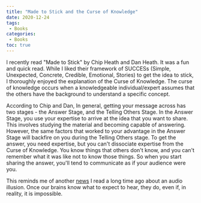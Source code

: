 ```yaml
---
title: "Made to Stick and the Curse of Knowledge"
date: 2020-12-24
tags:
 - Books
categories:
 - Books
toc: true
---
```

I recently read "Made to Stick" by Chip Heath and Dan Heath. It was a fun and quick read. While I liked their framework of SUCCESs (Simple, Unexpected, Concrete, Credible, Emotional, Stories) to get the idea to stick, I thoroughly enjoyed the explanation of the Curse of Knowledge. The curse of knowledge occurs when a knowledgeable individual/expert assumes that the others have the background to understand a specific concept.

According to Chip and Dan, In general, getting your message across has two stages - the Answer Stage, and the Telling Others Stage. In the Answer Stage, you use your expertise to arrive at the idea that you want to share. This involves studying the material and becoming capable of answering. However, the same factors that worked to your advantage in the Answer Stage will backfire on you during the Telling Others stage. To get the answer, you need expertise, but you can't dissociate expertise from the Curse of Knowledge. You know things that others don't know, and you can't remember what it was like not to know those things. So when you start sharing the answer, you'll tend to communicate as if your audience were you.

This reminds me of another [news](https://www.theatlantic.com/technology/archive/2014/06/sounds-you-cant-unhear/373036/) I read a long time ago about an audio illusion. Once our brains know what to expect to hear, they do, even if, in reality, it is impossible.


 


